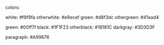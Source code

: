 colors:


<!-- Light Theme -->
white: #f8f9fa
otherwhite: #e9ecef
green: #d8f3dc
othergreen: #41ead4

<!-- Dark Theme -->

green: #00ff7f
black: #1F1F23
otherblack: #18181C
darkgray: #3D3D3F

paragraph: #A99676